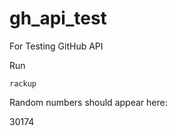 # gh_api_test
For Testing GitHub API

Run

```console
rackup
```

Random numbers should appear here:

30174
